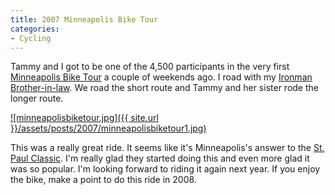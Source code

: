 ```yaml
---
title: 2007 Minneapolis Bike Tour
categories:
- Cycling
---
```


Tammy and I got to be one of the 4,500 participants in the very first [Minneapolis Bike Tour](http://www.minneapolisbiketour.com/) a couple of weekends ago. I road with my [Ironman Brother-in-law](http://iwilltri.com/2007/09/ironman-race-report/). We road the short route and Tammy and her sister rode the longer route.


[![minneapolisbiketour.jpg]({{ site.url }}/assets/posts/2007/minneapolisbiketour1.jpg)](http://www.minneapolisbiketour.com/)

This was a really great ride. It seems like it's Minneapolis's answer to the [St. Paul Classic](http://www.bikeclassic.org/). I'm really glad they started doing this and even more glad it was so popular. I'm looking forward to riding it again next year. If you enjoy the bike, make a point to do this ride in 2008.
